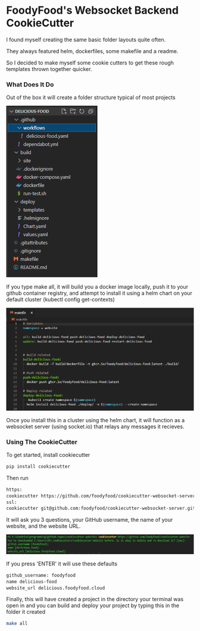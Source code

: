 # FoodyFood's Websocket Backend CookieCutter

I found myself creating the same basic folder layouts quite often.

They always featured helm, dockerfiles, some makefile and a readme.

So I decided to make myself some cookie cutters to get these rough templates thrown together quicker.

### What Does It Do

Out of the box it will create a folder structure typical of most projects

![folder-structure](docs/folder-structure.PNG)


If you type make all, it will build you a docker image locally, push it to your github container registry, and attempt to install it using a helm chart on your default cluster (kubectl config get-contexts)

![make-all](docs/make-all.PNG)


Once you install this in a cluster using the helm chart, it will function as a websocket server (using socket.io) that relays any messages it recieves.


### Using The CookieCutter

To get started, install cookiecutter
```bash
pip install cookiecutter
```

Then run
```bash
https:
cookiecutter https://github.com/foodyfood/cookiecutter-websocket-server
ssl:
cookiecutter git@github.com:foodyfood/cookiecutter-websocket-server.git
```

It will ask you 3 questions, your GitHub username, the name of your website, and the website URL.

![using-cookiecutter](docs/using-cookiecutter.PNG)


If you press 'ENTER' it will use these defaults
```bash
github_username: foodyfood
name delicious-food
website_url delicious.foodyfood.cloud
```

Finally, this will have created a project in the directory your terminal was open in
and you can build and deploy your project by typing this in the folder it created
```bash
make all
```

